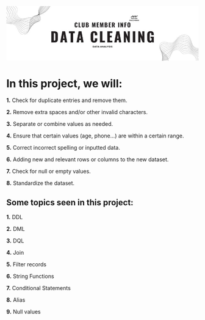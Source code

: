 ![Banner](<Banner Data Cleaning Club.jpg>)
# In this project, we will:

**1.** Check for duplicate entries and remove them.

**2.** Remove extra spaces and/or other invalid characters.

**3.** Separate or combine values as needed.

**4.** Ensure that certain values (age, phone...) are within a certain range.

**5.** Correct incorrect spelling or inputted data.

**6.** Adding new and relevant rows or columns to the new dataset.

**7.** Check for null or empty values.

**8.** Standardize the dataset.

## Some topics seen in this project:
 **1.** DDL

 **2.** DML

 **3.** DQL

 **4.** Join

 **5.** Filter records

 **6.** String Functions

 **7.** Conditional Statements

 **8.** Alias

 **9.** Null values